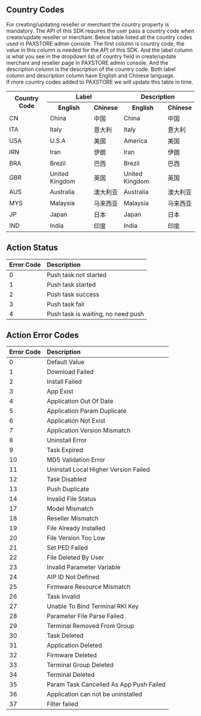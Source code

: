 ## <a id="country-codes">Country Codes</a>

For creating/updating reseller or merchant the country property is mandatory. The API of this SDK requires the user pass a country code when create/update reseller or merchant. Below table listed all the country codes used in PAXSTORE admin console. The first column is country code, the value in this column is needed for the API of this SDK. And the label column is what you see in the dropdown list of country field in create/update merchant and reseller page in PAXSTORE admin console. And the description column is the description of the country code. Both label column and description column have English and Chinese language.  
If more country codes added to PAXSTORE we will update this table in time.

<table>
<tr>
<th rowspan="2">
Country Code
</th>
<th colspan="2">
Label
</th>
<th colspan="2">
Description
</th>
</tr>
<tr>
<th>English</th><th>Chinese</th><th>English</th><th>Chinese</th>
</tr>
<tr>
<td>CN</td><td>China</td><td>中国</td><td>China</td><td>中国</td>
</tr>
<tr>
<td>ITA</td><td>Italy</td><td>意大利</td><td>Italy</td><td>意大利</td>
</tr>
<tr>
<td>USA</td><td>U.S.A</td><td>美国</td><td>America</td><td>美国</td>
</tr>
<tr>
<td>IRN</td><td>Iran</td><td>伊朗</td><td>Iran</td><td>伊朗</td>
</tr>
<tr>
<td>BRA</td><td>Brezil</td><td>巴西</td><td>Brezil</td><td>巴西</td>
</tr>
<tr>
<td>GBR</td><td>United Kingdom</td><td>英国</td><td>United Kingdom</td><td>英国</td>
</tr>
<tr>
<td>AUS</td><td>Australia</td><td>澳大利亚</td><td>Australia</td><td>澳大利亚</td>
</tr>
<tr>
<td>MYS</td><td>Malaysia</td><td>马来西亚</td><td>Malaysia</td><td>马来西亚</td>
</tr>
<tr>
<td>JP</td><td>Japan</td><td>日本</td><td>Japan</td><td>日本</td>
</tr>
<tr>
<td>IND</td><td>India</td><td>印度</td><td>India</td><td>印度</td>
</tr>
</table>


## <a id="action-status">Action Status</a>

|Error Code|Description|
|:--|:--|
|0|Push task not started|
|1|Push task started|
|2|Push task success|
|3|Push task fail|
|4|Push task is waiting, no need push|


## <a id="action-error-codes">Action Error Codes</a>

|Error Code|Description|
|:--|:--|
|0|Default Value|
|1|Download Failed|
|2|Install Failed|
|3|App Exist|
|4|Application Out Of Date|
|5|Application Param Duplicate|
|6|Application Not Exist|
|7|Application Version Mismatch|
|8|Uninstall Error|
|9|Task Expired|
|10|MD5 Validation Error|
|11|Uninstall Local Higher Version Failed|
|12|Task Disabled|
|13|Push Duplicate|
|14|Invalid File Status|
|17|Model Mismatch|
|18|Reseller Mismatch|
|19|File Already Installed|
|20|File Version Too Low|
|21|Set PED Failed|
|22|File Deleted By User|
|23|Invalid Parameter Variable|
|24|AIP ID Not Defined|
|25|Firmware Resource Mismatch|
|26|Task Invalid|
|27|Unable To Bind Terminal RKI Key|
|28|Parameter File Parse Failed|
|29|Terminal Removed From Group|
|30|Task Deleted|
|31|Application Deleted|
|32|Firmware Deleted|
|33|Terminal Group Deleted|
|34|Terminal Deleted|
|35|Param Task Cancelled As App Push Failed|
|36|Application can not be uninstalled|
|37|Filter failed|
